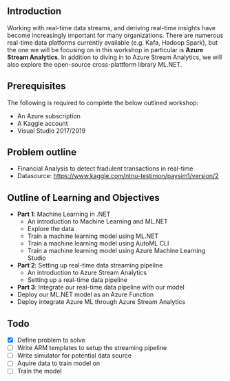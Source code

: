 ## Introduction
Working with real-time data streams, and deriving real-time insights have become increasingly important for many organizations. There are numerous real-time data platforms currently available (e.g. Kafa, Hadoop Spark), but the one we will be focusing on in this workshop in particular is **Azure Stream Analytics**. In addition to diving in to Azure Stream Analytics, we will also explore the open-source cross-plattform library ML.NET.

## Prerequisites
The following is required to complete the below outlined workshop:
- An Azure subscription
- A Kaggle account
- Visual Studio 2017/2019

## Problem outline
- Financial Analysis to detect fradulent transactions in real-time
- Datasource: https://www.kaggle.com/ntnu-testimon/paysim1/version/2

## Outline of Learning and Objectives
- **Part 1**: Machine Learning in .NET
  - An introduction to Machine Learning and ML.NET
  - Explore the data
  - Train a machine learning model using ML.NET
  - Train a machine learning model using AutoML CLI
  - Train a machine learning model using Azure Machine Learning Studio
- **Part 2**: Setting up real-time data streaming pipeline
  - An introduction to Azure Stream Analytics
  - Setting up a real-time data pipeline
 - **Part 3**: Integrate our real-time data pipeline with our model
  - Deploy our ML.NET model as an Azure Function
  - Deploy integrate Azure ML through Azure Stream Analytics

## Todo
- [X] Define problem to solve
- [ ] Write ARM templates to setup the streaming pipeline
- [ ] Write simulator for potential data source
- [ ] Aquire data to train model on
- [ ] Train the model 
